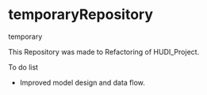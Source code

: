 # temporaryRepository
temporary

This Repository was made to Refactoring of HUDI_Project.

To do list 
* Improved model design and data flow.